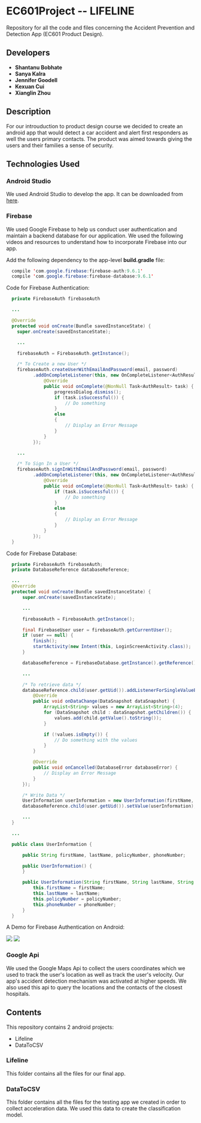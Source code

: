 # EC601Project -- LIFELINE
Repository for all the code and files concerning the Accident Prevention and Detection App (EC601 Product Design).

## Developers

* **Shantanu Bobhate**
* **Sanya Kalra**
* **Jennifer Goodell**
* **Kexuan Cui**
* **Xianglin Zhou**

## Description

For our introuduction to product design course we decided to create an android app that would detect a car accident and alert first responders as well the users primary contacts. The product was aimed towards giving the users and their families a sense of security.
  
## Technologies Used

### Android Studio

We used Android Studio to develop the app. It can be downloaded from [here](https://developer.android.com/studio/index.html).

### Firebase
   
We used Google Firebase to help us conduct user authentication and maintain a backend database for our application. We used the following videos and resources to understand how to incorporate Firebase into our app.

Add the following dependency to the app-level **build.gradle** file:

```java
  compile 'com.google.firebase:firebase-auth:9.6.1'
  compile 'com.google.firebase:firebase-database:9.6.1'
```

Code for Firebase Authentication:

```java
  private FirebaseAuth firebaseAuth

  ...

  @Override
  protected void onCreate(Bundle savedInstanceState) {
    super.onCreate(savedInstanceState);

    ...

    firebaseAuth = FirebaseAuth.getInstance();

    /* To Create a new User */
    firebaseAuth.createUserWithEmailAndPassword(email, password)
          .addOnCompleteListener(this, new OnCompleteListener<AuthResult>() {
              @Override
              public void onComplete(@NonNull Task<AuthResult> task) {
                  progressDialog.dismiss();
                  if (task.isSuccessful()) {
                      // Do something
                  }
                  else
                  {
                      // Display an Error Message
                  }
              }
          });

    ...

    /* To Sign In a User */
    firebaseAuth.signInWithEmailAndPassword(email, password)
          .addOnCompleteListener(this, new OnCompleteListener<AuthResult>() {
              @Override
              public void onComplete(@NonNull Task<AuthResult> task) {
                  if (task.isSuccessful()) {
                      // Do something
                  }
                  else
                  {
                      // Display an Error Message
                  }
              }
          });
  }
```
    
Code for Firebase Database:

```java
  private FirebaseAuth firebaseAuth;
  private DatabaseReference databaseReference;

  ...
  @Override
  protected void onCreate(Bundle savedInstanceState) {
      super.onCreate(savedInstanceState);

      ...

      firebaseAuth = FirebaseAuth.getInstance();

      final FirebaseUser user = firebaseAuth.getCurrentUser();
      if (user == null) {
          finish();
          startActivity(new Intent(this, LoginScreenActivity.class));
      }

      databaseReference = FirebaseDatabase.getInstance().getReference();

      ...

      /* To retrieve data */
      databaseReference.child(user.getUid()).addListenerForSingleValueEvent(new ValueEventListener() {
          @Override
          public void onDataChange(DataSnapshot dataSnapshot) {
              ArrayList<String> values = new ArrayList<String>(4);
              for (DataSnapshot child : dataSnapshot.getChildren()) {
                  values.add(child.getValue().toString());
              }

              if (!values.isEmpty()) {
                  // Do something with the values
              }
          }

          @Override
          public void onCancelled(DatabaseError databaseError) {
              // Display an Error Message
          }
      });

      /* Write Data */
      UserInformation userInformation = new UserInformation(firstName, lastName, policyNumber, phoneNumber);  
      databaseReference.child(user.getUid()).setValue(userInformation);

      ...
  }

  ...

  public class UserInformation {

      public String firstName, lastName, policyNumber, phoneNumber;

      public UserInformation() {
      }

      public UserInformation(String firstName, String lastName, String policyNumber, String phoneNumber) {
          this.firstName = firstName;
          this.lastName = lastName;
          this.policyNumber = policyNumber;
          this.phoneNumber = phoneNumber;
      }
  }
```

A Demo for Firebase Authentication on Android:

![](https://youtu.be/cibssj4-WMw)
[![](http://img.youtube.com/vi/cibssj4-WMw/0.jpg)](http://www.youtube.com/watch?v=cibssj4-WMw)

### Google Api

We used the Google Maps Api to collect the users coordinates which we used to track the user's location as well as track the user's velocity. Our app's accident detection mechanism was activated at higher speeds. We also used this api to query the locations and the contacts of the closest hospitals.
  
## Contents

This repository contains 2 android projects:
* Lifeline
* DataToCSV
  
### Lifeline
  
This folder contains all the files for our final app.
    
### DataToCSV
  
This folder contains all the files for the testing app we created in order to collect acceleration data. We used this data to create the classification model.
